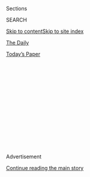 <div id="app">

<div>

<div>

<div>

<div class="NYTAppHideMasthead css-1q2w90k e1suatyy0">

<div class="section css-ui9rw0 e1suatyy2">

<div class="css-eph4ug er09x8g0">

<div class="css-6n7j50">

</div>

<span class="css-1dv1kvn">Sections</span>

<div class="css-10488qs">

<span class="css-1dv1kvn">SEARCH</span>

</div>

[Skip to content](#site-content)[Skip to site index](#site-index)

</div>

<div id="masthead-section-label" class="css-1wr3we4 eaxe0e00">

[The
Daily](https://www.nytimes3xbfgragh.onion/podcasts/the-daily)

</div>

<div class="css-10698na e1huz5gh0">

</div>

</div>

<div id="masthead-bar-one" class="section hasLinks css-15hmgas e1csuq9d3">

<div class="css-uqyvli e1csuq9d0">

</div>

<div class="css-1uqjmks e1csuq9d1">

</div>

<div class="css-9e9ivx">

[](https://myaccount.nytimes3xbfgragh.onion/auth/login?response_type=cookie&client_id=vi)

</div>

<div class="css-1bvtpon e1csuq9d2">

[Today’s
Paper](https://www.nytimes3xbfgragh.onion/section/todayspaper)

</div>

</div>

</div>

</div>

<div data-aria-hidden="false">

<div id="site-content" data-role="main">

<div>

<div class="css-1aor85t" style="opacity:0.000000001;z-index:-1;visibility:hidden">

<div class="css-1hqnpie">

<div class="css-epjblv">

<span class="css-17xtcya">[The
Daily](/podcasts/the-daily)</span><span class="css-x15j1o">|</span><span class="css-fwqvlz">Wrongfully
Accused by an
Algorithm</span>

</div>

<div class="css-k008qs">

<div class="css-1iwv8en">

<span class="css-18z7m18"></span>

<div>

</div>

</div>

<span class="css-1n6z4y">https://nyti.ms/3jZGj9I</span>

<div class="css-1705lsu">

<div class="css-4xjgmj">

<div class="css-4skfbu" data-role="toolbar" data-aria-label="Social Media Share buttons, Save button, and Comments Panel with current comment count" data-testid="share-tools">

  - 
  - 
  - 
  - 
    
    <div class="css-6n7j50">
    
    </div>

  - 
  - 

</div>

</div>

</div>

</div>

</div>

</div>

<div id="NYT_TOP_BANNER_REGION" class="css-13pd83m">

</div>

<div id="top-wrapper" class="css-1sy8kpn">

<div id="top-slug" class="css-l9onyx">

Advertisement

</div>

[Continue reading the main
story](#after-top)

<div class="ad top-wrapper" style="text-align:center;height:100%;display:block;min-height:250px">

<div id="top" class="place-ad" data-position="top" data-size-key="top">

</div>

</div>

<div id="after-top">

</div>

</div>

<div>

<div class="css-1g7y0i5 e1drnplw0">

<div class="css-1ceswkc e1drnplw1">

</div>

<div class="css-f2fzwx e1drnplw2">

<div data-aria-labelledby="modal-title" data-role="region">

<div id="modal-title" class="css-mln36k">

transcript

</div>

<div class="css-pbq7ev">

</div>

<span>Back to The
Daily</span>

<div class="css-f6lhej">

<div class="css-1ialerq">

<div class="css-1701swk">

bars

</div>

<div>

<div class="css-1t7yl1y">

0:00/28:13

</div>

<div class="css-og85jy">

\-28:13

</div>

</div>

</div>

</div>

<div class="css-15fbio0">

<div class="css-1p4nyns">

transcript

## Wrongfully Accused by an Algorithm

### Hosted by Annie Brown, produced by Lynsea Garrison, Austin Mitchell and Daniel Guillemette, and edited by Lisa Tobin and Larissa Anderson

#### In what may be the first known case of its kind, a faulty facial recognition match led to a Michigan man’s arrest for a crime he did not commit.

Monday, August 3rd, 2020

</div>

  - michael barbaro  
    From The New York Times, I’m Michael Barbaro. This is “The Daily.”

  - \[music\]  
    Today: Facial recognition is becoming an increasingly popular tool
    for solving crimes. The Daily’s Annie Brown speaks to Kashmir Hill
    about how that software is not treating everybody equally.
    
    It’s Monday, August 3.

  - kashmir hill  
    I’m just going the tape record with an app that I use. Do you guys
    have any questions or concerns before we start talking about what
    happened?

  - robert williams  
    No.

  - melissa williams  
    No.

annie brown

OK. So where do you think we should start the story of this case,
Kashmir?

kashmir hill

The story started, for the Williams family, in January of 2020.

  - robert williams  
    Melissa got the call first. I got the call from her.

kashmir hill

It’s a Thursday afternoon in Farmington Hills, Michigan, which is just
outside of Detroit.

  - melissa williams  
    So I picked up Julia from school. Regular Thursday.

kashmir hill

And Melissa Williams, a realtor, is driving home from work. She’s
picking up her daughter.

  - melissa williams  
    And so it was right around, like, 4 o’clock. And I got a call.

kashmir hill

And she gets a call from somebody who says they’re a police officer.

  - melissa williams  
    They immediately said, we’re calling about Robert from an incident
    in 2018. He needs to turn himself in. So I was confused off the bat.

kashmir hill

She is white. And her husband, Robert Williams, is Black.

  - melissa williams  
    And they said, we assume you’re his baby mama or that you’re not
    together anymore. And —

  - kashmir hill  
    What?

  - melissa williams  
    Yeah. I said, that’s my husband. And what is this regarding? And
    they said, we can’t tell you. But he needs to come turn himself in.
    And I said, well, why didn’t you call him? And they said, can’t you
    just give him a message?

annie brown

Wait. So why is this officer calling her?

kashmir hill

She doesn’t know why the officer is calling her. All she knows is that
the police want to be in touch with her husband. So she gives the
officer her husband’s number. And then she calls Robert.

  - melissa williams  
    And I said, I just got a really weird call. I was like, what did you
    do? Like, what is this about?

kashmir hill

And while they’re talking, Robert Williams gets a call from the police
department.

  - robert williams  
    Of course, I answered the other line. And he said he was a detective
    from Detroit and that I need to come turn myself in. So of course
    I’m like, for what? And he’s like, well, I can’t tell you over the
    phone. So I’m like, well, I can’t turn myself in then.

kashmir hill

It was a couple of days before his birthday. So he thought maybe it was
a prank call. But it became pretty clear that the person was serious.

  - robert williams  
    About, uh, probably ten minutes later, I pull in the driveway.

kashmir hill

And when he pulls into his driveway, a police car pulls in behind him,
blocking him in. And two officers get out.

  - robert williams  
    Yeah. So I get out of the car. And the driver, like, runs up. And
    he’s like, are you Robert Williams? I’m like, yeah. He’s like,
    you’re under arrest. I’m like, no I’m not. And the guy comes up
    with, like, a white sheet of paper. And it’s said “felony warrant”
    on the top, “larceny.” And I’m confused, like, isn’t larceny
    stealing?

kashmir hill

His wife comes out with his two young daughters. And his oldest
daughter, who’s 5, is watching this happen.

  - robert williams  
    I said, Juju (ph), go back in the house. I’ll be back in a minute.
    They’re just making a mistake. The guy, the other cop, is behind me
    with his handcuffs out already. So he’s like, come on, man. You
    already — you know the drill. And I’m like, what?

kashmir hill

The officers arrest him. They have to use two pairs of handcuffs to get
his hands behind his back, because he’s a really big guy.

  - robert williams  
    We started moving seats around, trying to get me in the back of this
    little bitty Impala. And off we go.

kashmir hill

And then they drive to the detention center.

\[music\]

  - robert williams  
    I took fingerprints. I took —

  - kashmir hill  
    Your mug shot.

  - robert williams  
    Mug shot pictures.

kashmir hill

Then he’s put in a cell to sleep overnight.

  - robert williams  
    At this point, I’m in a holding cell with two other guys. And
    they’re like, what you in here for? And I’m like, I don’t know.

  - kashmir hill  
    So when do you actually find out why you’ve been arrested, beyond
    this kind of vague larceny?

  - robert williams  
    Um, so — well, maybe like noon the next day.

kashmir hill

Around noon the next day, he is taken to an interrogation room. And
there’s two detectives there. And they have three pieces of paper face
down in front of them. And they turn over the first sheet of paper. And
it’s a picture from a surveillance video of a large Black man standing
in a store, wearing a red Cardinals cap and a black jacket. And the
detectives ask, is this you?

  - robert williams  
    I laugh a little bit, and I say, no, that’s not me. So then he turns
    over another paper.

kashmir hill

And they turn over a second piece of paper, which is just a close up of
that same guy’s face.

  - robert williams  
    And he says I guess that’s not you either. And I said, no. This is
    not me.

kashmir hill

So Robert picks the piece of paper up, holds it next to his own face —

  - robert williams  
    I was like, what you think, all Black men look alike?

kashmir hill

— and says, do all Black men look the same to you?

annie brown

So what’s your understanding, Kashmir, of what happened to bring Robert
Williams into that police department?

kashmir hill

So Robert Williams had no idea what was happening. But two years
earlier, in October 2018, a man who was not him walked into a Shinola
store in downtown Detroit. And Shinola is kind of like a high-end store
that sells expensive watches and bikes. So this man came in. He was
there for a few minutes. He stole five watches worth $3,800 and walked
out. None of the employees there actually saw the theft occur. And so
they had to review the surveillance footage. And they found the moment
it happened. So they sent that surveillance footage picture that Robert
Williams had been shown to the Detroit police. And the police turned to
what a lot of police turn to these days when they have a suspect that
they don’t recognize — a facial recognition system. So they ran a search
on this, what they call a probe image, this picture for the surveillance
video, which is really grainy. It’s not a very good photo. And the way
these systems work is that they have access not just to mug shots but
also to driver’s license photos. You get a bunch of different results.
And there’s a human involved who decides which of the results looks the
most like the person who committed the crime.

annie brown

Mm. So you’re saying the facial recognition algorithm basically created
a lineup of potential suspects. And then from that lineup, someone picks
the person that they think looks the most like the man in the
surveillance video.

kashmir hill

Right. And so that is how they wound up arresting Robert Williams.

\[music\]

So back in this room, the two detectives now have the real Robert
Williams in front of them. And he doesn’t look like this guy.

  - robert williams  
    You know, they sat back and looked at each other and was like, with
    the oops face, right? Says, so I guess the computer got it wrong
    too.

kashmir hill

And so they kind of leaned back and said, I guess the computer got it
wrong.

  - robert williams  
    Well, the computer got it wrong is what threw me off. And I’m like,
    computer got it wrong?

annie brown

And what is the significance of that statement, “that the computer got
it wrong“?

kashmir hill

So this was an admission by the detectives that it was a computer that
had pointed the finger at Robert Williams. And that’s significant,
because this is the first documented case of an innocent person being
arrested because of a flawed facial recognition match.

\[music\]

annie brown

And just to put all of this into context for a second, the last time
that you and I talked, Kashmir, we were talking about a different
development in facial recognition — this new algorithm being used by
some police departments that drew from pictures all over social media
and all over the internet to make a kind of super algorithm. But the
fear wasn’t that it wasn’t accurate. It was almost that it was too
accurate, that it knew too much. But what you’re describing is something
altogether different. Right?

kashmir hill

So when we talk about facial recognition, we often think of it as a
monolith, that there’s kind of one facial recognition. But in fact,
there’s a bunch of different companies that all have their own
algorithms. And some work well. And some don’t work well. And some work
well sometimes. Like, identifying a really clear photo is a lot easier
than identifying surveillance footage.

annie brown

And why wouldn’t police departments be using the most sophisticated, the
most kind of up-to-date version of this software?

kashmir hill

I mean, this is where you run into just bureaucracy. Right? You have
contracts with companies that go back years and just a lot of different
vendors. And so in this case, I tried to figure out exactly whose
algorithms were responsible for Robert Williams getting arrested. And I
had to really dig down. And I discovered the police had no idea. You
know, they contract out to a company called DataWorks Plus. And
DataWorks Plus contracts out to two other companies called N.E.C. and
Rank One that actually supply the algorithm. It’s this whole chain of
companies that are involved. And there is no standardized testing.
There’s no one really regulating this. There’s just nobody saying
which algorithms, you know, pass the test to be used by law enforcement.
It’s just up to police officers, who, for the most part, seem to be just
testing it in the field to see if it works, if it’s identifying the
right people.

But the really big problem is that these systems have been proven to be
biased.

\[music\]

michael barbaro

We’ll be right back.

annie brown

So, Kashmir, help me understand how an algorithm can become biased.

kashmir hill

Well, the bias tends to come from how the algorithm is trained. And
these algorithms tend to be trained by basically feeding them with a
bunch of images of people. But the problem with the algorithms is that
they tended to be trained with non-diverse data sets.

annie brown

Mm.

kashmir hill

So one good example is that many of the algorithms used by law
enforcement in the U.S., by government in the U.S., are very good at
recognizing white men and not as good at recognizing Black people or
Asian-Americans. But if you go to an algorithm from a company in China,
where they fed it with a lot of images of Asian people, they’re really
good at recognizing Asian people and not as good at recognizing white
men. So you can just, you can see the biases that come in from the kind
of data that we feed into these systems.

annie brown

And is this a widely agreed upon reality — that because of these
methods, the algorithms used in the U.S. are just worse at identifying
faces that aren’t white men?

kashmir hill

Yeah. A few years ago, an M.I.T. researcher did this study and found
that facial recognition algorithms were biased to be able to recognize
white men better. And shortly after that, NIST, the National Institute
of Standards and Technology, decide to run its own study on this. And it
found the same thing. It looked at over 100 different algorithms. And it
found that they were biased. And actually, the two algorithms that were
at the heart of this case — the Robert Williams’s case — were in that
study.

annie brown

So the algorithm that was used by this police department was actually
studied by the federal government and was proven to be biased against
faces like Robert Williams.

kashmir hill

Exactly.

annie brown

So given these widely-understood problems with these algorithms, how can
police departments justify continuing to use them?

kashmir hill

So police departments are aware of the bias problem. But they feel that
face recognition is just too valuable a tool in their tool set to solve
crimes. And their defense is that they never arrest somebody based on
facial recognition alone, that facial recognition is only what they call
an investigative lead. It doesn’t supply probable cause for arrest.

So what police are supposed to do is they get a facial recognition
match, and you’re supposed to do more investigating. So you could go to
the person’s social media account and see if there are other photos of
them wearing the same clothes that they were wearing on the day they
committed this crime. Or, you know, you can try to get proof that they
were in that part of town on the day that the theft occurred. You know,
try to get location data. Basically, find other evidence that this
person is the person that committed the crime.

The detectives just went to the woman who had spotted the theft on the
video and showed her a photo of six people — they call it a six pack.
And she said Robert Williams looked the most like the person that was in
the video.

annie brown

Mm. So they’re supposed to use the facial recognition match as a kind of
clue. And then the protocol calls for them to do more police work to
verify it. But in this case, they basically just had someone watch the
video and then identify Robert Williams as the one who looks most like
the guy in the video.

kashmir hill

Yeah, they just did facial recognition a second time, but with a human
who’s not actually trained. And they didn’t do any other investigating.
Based on that, they went out and they arrested Mr. Williams.

annie brown

But if the police had done their job correctly — if they had looked into
his social media accounts, if they had tried to get his location data
from his phone records, essentially surveilling him more closely —
wouldn’t that be its own sort of violation? Just because their
technology wrongfully identified this man, he gets more closely watched
by the police without his knowledge.

kashmir hill

Right. And this is actually what police asked the facial recognition
vendors to do. They want to have more, what you call false positives,
because they want to have the greatest pool of possible suspects that
they can, because they want to find the bad guy.

annie brown

Huh.

kashmir hill

But there’s a real toll from that.

annie brown

Hmm.

kashmir hill

I just, you know, as a person who’s been reporting on technology for a
decade, I just think people trust computers. And even when we know
something is flawed, if it’s a computer telling us to do it, we just
think it’s right. And this is why we always used to see, for a long
time, when mapping technology was first being developed and it wasn’t
that great, you know, people would drive into lakes. They would drive
over cliffs, because a mapping app said, you’re supposed to go straight
here.

annie brown

Right.

kashmir hill

And even though they could look and see that their life is going to be
in danger, they would think, well, this app must know what it’s talking
about. That’s facial recognition now. And when I was reporting this
story, all the experts I talked to said this is surely not the first
case where somebody has been mistakenly — an innocent person has been
mistakenly arrested because of a bad face recognition match. But usually
people don’t find out about it. Police don’t tell people that they’re
there because of face recognition.

annie brown

Hmm.

kashmir hill

Usually, when they charge them, they’ll just say they were identified
through investigative means. It’s kind of a vague, “There were clues
that pointed at you.” In that way, Robert’s case was unusual, because
there was so little evidence against him. They basically had to tell him
that they used facial recognition, you know, to put him there.

annie brown

Right. They showed him what most people don’t get to see, which is this
false match between his photo and the photo of the crime.

kashmir hill

Right.

annie brown

And what’s happened since Robert was arrested?

kashmir hill

So Robert had to hire a lawyer to defend himself. But when he went to
the hearing, the prosecutor decided to drop the case. But they dropped
it without prejudice, which meant that they could charge him again.

annie brown

For the same crime?

kashmir hill

With the same crime. So as I was reporting out the story, you know, I
went to the prosecutor’s office. I went to the Detroit Police
Department. And I said, you know, what happened here? Did you have any
other evidence? This just seems like a clear misfire and misuse of
facial recognition. And everyone involved was pretty defensive and said,
well, you know, there might be more evidence that proves that Robert
Williams did it.

But after the story came out, everybody’s tune changed dramatically.
Prosecutors office apologized, said that Robert Williams shouldn’t have
spent any time in jail. The Detroit Police Department said this was a
horrible investigation. The police officers involved just did this all
wrong. This isn’t how it’s supposed to work. And they said that Robert
Williams would have his information expunged from the system — his mug
shot, his DNA. And they personally apologized to the Williams family,
though the Williams family told me that no one ever actually called them
to personally apologize.

annie brown

But he can no longer be charged in the future for this crime?

kashmir hill

That’s exactly right.

annie brown

And what about their use of facial recognition software? Has there been
any change there?

kashmir hill

So one thing the Detroit Police Department said was, well, this was a
case that predates this new policy we have that says, you know, we’re
only supposed to be using facial recognition for violent crimes.

annie brown

Hmm. And what do you make of that? Why only use this tool for that?

kashmir hill

Well, their justification is that when it comes to violent crimes, when
it comes to murder, you know, rape, they need to solve these cases. And
they’ll use any clue they can to do it, including facial recognition.
But I think about something that Robert’s wife said.

  - melissa williams  
    When they pulled up to our house, they were already combative on the
    phone. They were aggressive in the doorway to me. What if he had
    been argumentative? If he’d been defensive, if he hadn’t complied,
    you know, what could that have turned into in our yard? Like, it
    could have went a different way. And the recent news has shown us
    that it definitely could have went a different way.

\[music\]

  - kashmir hill  
    Do you feel like there’s a shame to this, that the police arrested
    you even though you did nothing?

  - robert williams  
    It’s a little humiliating. You know, it’s not something that easily
    rolls off the tongue, like, oh yeah, and guess what? I got arrested.

\[music\]

annie brown

And what about for Robert himself? What has life been like for him after
the arrest?

kashmir hill

So this was very embarrassing for him and kind of painful in some ways.
So he had a perfect attendance at work until that day that he was
arrested. And his wife had to email his boss and say that they had a
family emergency and that he couldn’t show up that day. Once he did tell
his boss what happened, his boss said, you know, you don’t want to tell
other people at work. You know, it could be bad for you. The night he
got home, his daughter — his 5-year-old was still awake.

  - robert williams  
    Julia was still up. And I was like, what are you doing up? And she
    was like, I’m waiting for you. And I was like, I told you I’ll be
    right back. And she was like, you didn’t come right back though. So
    I just kept telling her that they made a mistake. And it just took
    longer than we expected. But —

kashmir hill

She started wanting to play cops and robbers. And she would always
pretend like he was the robber who stole something, and she would need
to lock him up in the living room.

annie brown

Hmm.

  - melissa williams  
    Oh yeah. She told us that she told one of her — Jackson, her friend
    at school. And we weren’t sure, did she tell her teacher? Did she
    tell her friends? We were not sure. And we didn’t know what to say
    to people. Like, just bring it up out of nowhere, like, oh yeah, in
    case anyone mentioned it, he was arrested, but he didn’t do
    anything.

  - kashmir hill  
    Has this made you look back to see where you — like, where you were
    October 2018?

  - robert williams  
    Yeah. I pulled it up. At the time, I was on my Facebook or on my
    Instagram Live.

kashmir hill

He has since looked back and realized that he had posted to Instagram at
basically the same time as the shoplifting was occurring. He was driving
home from work, and a song came on the radio that his mother loved: the
song “We Are One” by Maze and Frankie Beverly.

  - robert williams  
    I was singing songs on my way home in the car.

annie brown

So if the cops had looked in to his social media, if they had tried to
verify that it was possible that he could have committed this crime,
they could have found this video.

kashmir hill

Right. If the police had done a real investigation, they would have
found out he had an alibi that day.

  - archived recording  
    \[“WE ARE ONE” PLAYING\]

annie brown

Kashmir, thank you so much.

kashmir hill

Thank you.

\[music\]

michael barbaro

We’ll be right back.

Here’s what else you need to know today. Federal unemployment benefits
have expired for tens of millions of Americans after Congress failed to
reach a deal to renew them last week.

  - archived recording  
    So what do you say to those 30 million Americans who are now without
    federal unemployment help?

  - archived recording (nancy pelosi)  
    I say to them, talk to President Trump. He’s the one who is standing
    in the way of that. We have been for the $600. They have a $200
    proposal, which does not meet the needs of America’s working
    families. And —

michael barbaro

In interviews on Sunday with ABC’s “This Week,” House Speaker Nancy
Pelosi blamed Republicans for demanding a drastic cut in the weekly
benefit, while Treasury Secretary Steve Mnuchin claimed that the $600
payments risked overpaying unemployed workers.

  - archived recording  
    So you do think it is a disincentive to find a job if you have that
    extra $600?

  - archived recording (steven mnuchin)  
    There’s no question. In certain cases where we’re paying people more
    stay home than to work, that’s created issues in the entire economy.

michael barbaro

And The Times reports that July was a devastating month for the pandemic
in the U.S. The country recorded nearly 2 million new infections, twice
as many as any previous month.

  - archived recording (deborah birx)  
    I want to be very clear. What we’re seeing today is different from
    March and April. It is extraordinarily widespread. It’s into the
    rural as equal urban areas.

michael barbaro

In an interview on Sunday with CNN, Dr. Deborah Birx, a top White House
adviser on the pandemic, acknowledged that the United States has failed
to contain the virus.

  - archived recording (deborah birx)  
    And to everybody who lives in a rural area, you are not immune or
    protected from this virus. And that’s why we keep saying, no matter
    where you live in America, you need to wear a mask and socially
    distance. Do the personal hygiene —

michael barbaro

That’s it for “The Daily.” I’m Michael Barbaro. See you
tomorrow.

\[music\]

</div>

</div>

</div>

</div>

<div style="position:absolute;width:0;height:0;visibility:hidden;display:none">

</div>

<div style="width:100%">

<div class="css-18qqsen e1eullfg0" style="background-image:url(https://static01.graylady3jvrrxbe.onion/images/2017/01/29/podcasts/the-daily-album-art/the-daily-album-art-videoFifteenBySeven2610-v4.jpg)">

<div class="css-1hmsypo e1eullfg2">

<div class="css-131hid3 e1eullfg3">

<div class="css-1uhi299 e1eullfg1">

</div>

<div class="css-1tloyb6">

<div class="css-1kltdsh ehra6vc0">

[<span class="css-1f76qa2">![The Daily
logo](https://static01.graylady3jvrrxbe.onion/images/2017/01/29/podcasts/the-daily-album-art/the-daily-album-art-square320-v4.png)<span>The
Daily</span></span>](https://www.nytimes3xbfgragh.onion/column/the-daily)<span class="css-1lhttlg ehra6vc1"><span class="css-sj5ozi ehra6vc2">Subscribe:</span></span>

  - [Apple Podcasts](https://itunes.apple.com/us/podcast/id1200361736)
  - [Google
    Podcasts](https://www.google.com/podcasts?feed=aHR0cHM6Ly9yc3MuYXJ0MTkuY29tL3RoZS1kYWlseQ%3D%3D)

</div>

</div>

<div class="css-1r0dpua e1eullfg4">

<div class="css-1gu519p edye5kn0">

<div>

# Wrongfully Accused by an Algorithm

## In what may be the first known case of its kind, a faulty facial recognition match led to a Michigan man’s arrest for a crime he did not commit.

</div>

<span class="css-lsnb14 edye5kn4">Hosted by Annie Brown, produced by
Lynsea Garrison, Austin Mitchell and Daniel Guillemette, and edited by
Lisa Tobin and Larissa Anderson</span>

<div class="css-1vd84sn">

<span class="css-16bt4xd">Transcript</span>

</div>

</div>

<div class="css-1g7y0i5 e1drnplw0">

<div class="css-1ceswkc e1drnplw1">

</div>

<div class="css-f2fzwx e1drnplw2">

<div data-aria-labelledby="modal-title" data-role="region">

<div id="modal-title" class="css-mln36k">

transcript

</div>

<div class="css-pbq7ev">

</div>

<span>Back to The
Daily</span>

<div class="css-f6lhej">

<div class="css-1ialerq">

<div class="css-1701swk">

bars

</div>

<div>

<div class="css-1t7yl1y">

0:00/28:13

</div>

<div class="css-og85jy">

\-0:00

</div>

</div>

</div>

</div>

<div class="css-15fbio0">

<div class="css-1p4nyns">

transcript

## Wrongfully Accused by an Algorithm

### Hosted by Annie Brown, produced by Lynsea Garrison, Austin Mitchell and Daniel Guillemette, and edited by Lisa Tobin and Larissa Anderson

#### In what may be the first known case of its kind, a faulty facial recognition match led to a Michigan man’s arrest for a crime he did not commit.

Monday, August 3rd, 2020

</div>

  - michael barbaro  
    From The New York Times, I’m Michael Barbaro. This is “The Daily.”

  - \[music\]  
    Today: Facial recognition is becoming an increasingly popular tool
    for solving crimes. The Daily’s Annie Brown speaks to Kashmir Hill
    about how that software is not treating everybody equally.
    
    It’s Monday, August 3.

  - kashmir hill  
    I’m just going the tape record with an app that I use. Do you guys
    have any questions or concerns before we start talking about what
    happened?

  - robert williams  
    No.

  - melissa williams  
    No.

annie brown

OK. So where do you think we should start the story of this case,
Kashmir?

kashmir hill

The story started, for the Williams family, in January of 2020.

  - robert williams  
    Melissa got the call first. I got the call from her.

kashmir hill

It’s a Thursday afternoon in Farmington Hills, Michigan, which is just
outside of Detroit.

  - melissa williams  
    So I picked up Julia from school. Regular Thursday.

kashmir hill

And Melissa Williams, a realtor, is driving home from work. She’s
picking up her daughter.

  - melissa williams  
    And so it was right around, like, 4 o’clock. And I got a call.

kashmir hill

And she gets a call from somebody who says they’re a police officer.

  - melissa williams  
    They immediately said, we’re calling about Robert from an incident
    in 2018. He needs to turn himself in. So I was confused off the bat.

kashmir hill

She is white. And her husband, Robert Williams, is Black.

  - melissa williams  
    And they said, we assume you’re his baby mama or that you’re not
    together anymore. And —

  - kashmir hill  
    What?

  - melissa williams  
    Yeah. I said, that’s my husband. And what is this regarding? And
    they said, we can’t tell you. But he needs to come turn himself in.
    And I said, well, why didn’t you call him? And they said, can’t you
    just give him a message?

annie brown

Wait. So why is this officer calling her?

kashmir hill

She doesn’t know why the officer is calling her. All she knows is that
the police want to be in touch with her husband. So she gives the
officer her husband’s number. And then she calls Robert.

  - melissa williams  
    And I said, I just got a really weird call. I was like, what did you
    do? Like, what is this about?

kashmir hill

And while they’re talking, Robert Williams gets a call from the police
department.

  - robert williams  
    Of course, I answered the other line. And he said he was a detective
    from Detroit and that I need to come turn myself in. So of course
    I’m like, for what? And he’s like, well, I can’t tell you over the
    phone. So I’m like, well, I can’t turn myself in then.

kashmir hill

It was a couple of days before his birthday. So he thought maybe it was
a prank call. But it became pretty clear that the person was serious.

  - robert williams  
    About, uh, probably ten minutes later, I pull in the driveway.

kashmir hill

And when he pulls into his driveway, a police car pulls in behind him,
blocking him in. And two officers get out.

  - robert williams  
    Yeah. So I get out of the car. And the driver, like, runs up. And
    he’s like, are you Robert Williams? I’m like, yeah. He’s like,
    you’re under arrest. I’m like, no I’m not. And the guy comes up
    with, like, a white sheet of paper. And it’s said “felony warrant”
    on the top, “larceny.” And I’m confused, like, isn’t larceny
    stealing?

kashmir hill

His wife comes out with his two young daughters. And his oldest
daughter, who’s 5, is watching this happen.

  - robert williams  
    I said, Juju (ph), go back in the house. I’ll be back in a minute.
    They’re just making a mistake. The guy, the other cop, is behind me
    with his handcuffs out already. So he’s like, come on, man. You
    already — you know the drill. And I’m like, what?

kashmir hill

The officers arrest him. They have to use two pairs of handcuffs to get
his hands behind his back, because he’s a really big guy.

  - robert williams  
    We started moving seats around, trying to get me in the back of this
    little bitty Impala. And off we go.

kashmir hill

And then they drive to the detention center.

\[music\]

  - robert williams  
    I took fingerprints. I took —

  - kashmir hill  
    Your mug shot.

  - robert williams  
    Mug shot pictures.

kashmir hill

Then he’s put in a cell to sleep overnight.

  - robert williams  
    At this point, I’m in a holding cell with two other guys. And
    they’re like, what you in here for? And I’m like, I don’t know.

  - kashmir hill  
    So when do you actually find out why you’ve been arrested, beyond
    this kind of vague larceny?

  - robert williams  
    Um, so — well, maybe like noon the next day.

kashmir hill

Around noon the next day, he is taken to an interrogation room. And
there’s two detectives there. And they have three pieces of paper face
down in front of them. And they turn over the first sheet of paper. And
it’s a picture from a surveillance video of a large Black man standing
in a store, wearing a red Cardinals cap and a black jacket. And the
detectives ask, is this you?

  - robert williams  
    I laugh a little bit, and I say, no, that’s not me. So then he turns
    over another paper.

kashmir hill

And they turn over a second piece of paper, which is just a close up of
that same guy’s face.

  - robert williams  
    And he says I guess that’s not you either. And I said, no. This is
    not me.

kashmir hill

So Robert picks the piece of paper up, holds it next to his own face —

  - robert williams  
    I was like, what you think, all Black men look alike?

kashmir hill

— and says, do all Black men look the same to you?

annie brown

So what’s your understanding, Kashmir, of what happened to bring Robert
Williams into that police department?

kashmir hill

So Robert Williams had no idea what was happening. But two years
earlier, in October 2018, a man who was not him walked into a Shinola
store in downtown Detroit. And Shinola is kind of like a high-end store
that sells expensive watches and bikes. So this man came in. He was
there for a few minutes. He stole five watches worth $3,800 and walked
out. None of the employees there actually saw the theft occur. And so
they had to review the surveillance footage. And they found the moment
it happened. So they sent that surveillance footage picture that Robert
Williams had been shown to the Detroit police. And the police turned to
what a lot of police turn to these days when they have a suspect that
they don’t recognize — a facial recognition system. So they ran a search
on this, what they call a probe image, this picture for the surveillance
video, which is really grainy. It’s not a very good photo. And the way
these systems work is that they have access not just to mug shots but
also to driver’s license photos. You get a bunch of different results.
And there’s a human involved who decides which of the results looks the
most like the person who committed the crime.

annie brown

Mm. So you’re saying the facial recognition algorithm basically created
a lineup of potential suspects. And then from that lineup, someone picks
the person that they think looks the most like the man in the
surveillance video.

kashmir hill

Right. And so that is how they wound up arresting Robert Williams.

\[music\]

So back in this room, the two detectives now have the real Robert
Williams in front of them. And he doesn’t look like this guy.

  - robert williams  
    You know, they sat back and looked at each other and was like, with
    the oops face, right? Says, so I guess the computer got it wrong
    too.

kashmir hill

And so they kind of leaned back and said, I guess the computer got it
wrong.

  - robert williams  
    Well, the computer got it wrong is what threw me off. And I’m like,
    computer got it wrong?

annie brown

And what is the significance of that statement, “that the computer got
it wrong“?

kashmir hill

So this was an admission by the detectives that it was a computer that
had pointed the finger at Robert Williams. And that’s significant,
because this is the first documented case of an innocent person being
arrested because of a flawed facial recognition match.

\[music\]

annie brown

And just to put all of this into context for a second, the last time
that you and I talked, Kashmir, we were talking about a different
development in facial recognition — this new algorithm being used by
some police departments that drew from pictures all over social media
and all over the internet to make a kind of super algorithm. But the
fear wasn’t that it wasn’t accurate. It was almost that it was too
accurate, that it knew too much. But what you’re describing is something
altogether different. Right?

kashmir hill

So when we talk about facial recognition, we often think of it as a
monolith, that there’s kind of one facial recognition. But in fact,
there’s a bunch of different companies that all have their own
algorithms. And some work well. And some don’t work well. And some work
well sometimes. Like, identifying a really clear photo is a lot easier
than identifying surveillance footage.

annie brown

And why wouldn’t police departments be using the most sophisticated, the
most kind of up-to-date version of this software?

kashmir hill

I mean, this is where you run into just bureaucracy. Right? You have
contracts with companies that go back years and just a lot of different
vendors. And so in this case, I tried to figure out exactly whose
algorithms were responsible for Robert Williams getting arrested. And I
had to really dig down. And I discovered the police had no idea. You
know, they contract out to a company called DataWorks Plus. And
DataWorks Plus contracts out to two other companies called N.E.C. and
Rank One that actually supply the algorithm. It’s this whole chain of
companies that are involved. And there is no standardized testing.
There’s no one really regulating this. There’s just nobody saying
which algorithms, you know, pass the test to be used by law enforcement.
It’s just up to police officers, who, for the most part, seem to be just
testing it in the field to see if it works, if it’s identifying the
right people.

But the really big problem is that these systems have been proven to be
biased.

\[music\]

michael barbaro

We’ll be right back.

annie brown

So, Kashmir, help me understand how an algorithm can become biased.

kashmir hill

Well, the bias tends to come from how the algorithm is trained. And
these algorithms tend to be trained by basically feeding them with a
bunch of images of people. But the problem with the algorithms is that
they tended to be trained with non-diverse data sets.

annie brown

Mm.

kashmir hill

So one good example is that many of the algorithms used by law
enforcement in the U.S., by government in the U.S., are very good at
recognizing white men and not as good at recognizing Black people or
Asian-Americans. But if you go to an algorithm from a company in China,
where they fed it with a lot of images of Asian people, they’re really
good at recognizing Asian people and not as good at recognizing white
men. So you can just, you can see the biases that come in from the kind
of data that we feed into these systems.

annie brown

And is this a widely agreed upon reality — that because of these
methods, the algorithms used in the U.S. are just worse at identifying
faces that aren’t white men?

kashmir hill

Yeah. A few years ago, an M.I.T. researcher did this study and found
that facial recognition algorithms were biased to be able to recognize
white men better. And shortly after that, NIST, the National Institute
of Standards and Technology, decide to run its own study on this. And it
found the same thing. It looked at over 100 different algorithms. And it
found that they were biased. And actually, the two algorithms that were
at the heart of this case — the Robert Williams’s case — were in that
study.

annie brown

So the algorithm that was used by this police department was actually
studied by the federal government and was proven to be biased against
faces like Robert Williams.

kashmir hill

Exactly.

annie brown

So given these widely-understood problems with these algorithms, how can
police departments justify continuing to use them?

kashmir hill

So police departments are aware of the bias problem. But they feel that
face recognition is just too valuable a tool in their tool set to solve
crimes. And their defense is that they never arrest somebody based on
facial recognition alone, that facial recognition is only what they call
an investigative lead. It doesn’t supply probable cause for arrest.

So what police are supposed to do is they get a facial recognition
match, and you’re supposed to do more investigating. So you could go to
the person’s social media account and see if there are other photos of
them wearing the same clothes that they were wearing on the day they
committed this crime. Or, you know, you can try to get proof that they
were in that part of town on the day that the theft occurred. You know,
try to get location data. Basically, find other evidence that this
person is the person that committed the crime.

The detectives just went to the woman who had spotted the theft on the
video and showed her a photo of six people — they call it a six pack.
And she said Robert Williams looked the most like the person that was in
the video.

annie brown

Mm. So they’re supposed to use the facial recognition match as a kind of
clue. And then the protocol calls for them to do more police work to
verify it. But in this case, they basically just had someone watch the
video and then identify Robert Williams as the one who looks most like
the guy in the video.

kashmir hill

Yeah, they just did facial recognition a second time, but with a human
who’s not actually trained. And they didn’t do any other investigating.
Based on that, they went out and they arrested Mr. Williams.

annie brown

But if the police had done their job correctly — if they had looked into
his social media accounts, if they had tried to get his location data
from his phone records, essentially surveilling him more closely —
wouldn’t that be its own sort of violation? Just because their
technology wrongfully identified this man, he gets more closely watched
by the police without his knowledge.

kashmir hill

Right. And this is actually what police asked the facial recognition
vendors to do. They want to have more, what you call false positives,
because they want to have the greatest pool of possible suspects that
they can, because they want to find the bad guy.

annie brown

Huh.

kashmir hill

But there’s a real toll from that.

annie brown

Hmm.

kashmir hill

I just, you know, as a person who’s been reporting on technology for a
decade, I just think people trust computers. And even when we know
something is flawed, if it’s a computer telling us to do it, we just
think it’s right. And this is why we always used to see, for a long
time, when mapping technology was first being developed and it wasn’t
that great, you know, people would drive into lakes. They would drive
over cliffs, because a mapping app said, you’re supposed to go straight
here.

annie brown

Right.

kashmir hill

And even though they could look and see that their life is going to be
in danger, they would think, well, this app must know what it’s talking
about. That’s facial recognition now. And when I was reporting this
story, all the experts I talked to said this is surely not the first
case where somebody has been mistakenly — an innocent person has been
mistakenly arrested because of a bad face recognition match. But usually
people don’t find out about it. Police don’t tell people that they’re
there because of face recognition.

annie brown

Hmm.

kashmir hill

Usually, when they charge them, they’ll just say they were identified
through investigative means. It’s kind of a vague, “There were clues
that pointed at you.” In that way, Robert’s case was unusual, because
there was so little evidence against him. They basically had to tell him
that they used facial recognition, you know, to put him there.

annie brown

Right. They showed him what most people don’t get to see, which is this
false match between his photo and the photo of the crime.

kashmir hill

Right.

annie brown

And what’s happened since Robert was arrested?

kashmir hill

So Robert had to hire a lawyer to defend himself. But when he went to
the hearing, the prosecutor decided to drop the case. But they dropped
it without prejudice, which meant that they could charge him again.

annie brown

For the same crime?

kashmir hill

With the same crime. So as I was reporting out the story, you know, I
went to the prosecutor’s office. I went to the Detroit Police
Department. And I said, you know, what happened here? Did you have any
other evidence? This just seems like a clear misfire and misuse of
facial recognition. And everyone involved was pretty defensive and said,
well, you know, there might be more evidence that proves that Robert
Williams did it.

But after the story came out, everybody’s tune changed dramatically.
Prosecutors office apologized, said that Robert Williams shouldn’t have
spent any time in jail. The Detroit Police Department said this was a
horrible investigation. The police officers involved just did this all
wrong. This isn’t how it’s supposed to work. And they said that Robert
Williams would have his information expunged from the system — his mug
shot, his DNA. And they personally apologized to the Williams family,
though the Williams family told me that no one ever actually called them
to personally apologize.

annie brown

But he can no longer be charged in the future for this crime?

kashmir hill

That’s exactly right.

annie brown

And what about their use of facial recognition software? Has there been
any change there?

kashmir hill

So one thing the Detroit Police Department said was, well, this was a
case that predates this new policy we have that says, you know, we’re
only supposed to be using facial recognition for violent crimes.

annie brown

Hmm. And what do you make of that? Why only use this tool for that?

kashmir hill

Well, their justification is that when it comes to violent crimes, when
it comes to murder, you know, rape, they need to solve these cases. And
they’ll use any clue they can to do it, including facial recognition.
But I think about something that Robert’s wife said.

  - melissa williams  
    When they pulled up to our house, they were already combative on the
    phone. They were aggressive in the doorway to me. What if he had
    been argumentative? If he’d been defensive, if he hadn’t complied,
    you know, what could that have turned into in our yard? Like, it
    could have went a different way. And the recent news has shown us
    that it definitely could have went a different way.

\[music\]

  - kashmir hill  
    Do you feel like there’s a shame to this, that the police arrested
    you even though you did nothing?

  - robert williams  
    It’s a little humiliating. You know, it’s not something that easily
    rolls off the tongue, like, oh yeah, and guess what? I got arrested.

\[music\]

annie brown

And what about for Robert himself? What has life been like for him after
the arrest?

kashmir hill

So this was very embarrassing for him and kind of painful in some ways.
So he had a perfect attendance at work until that day that he was
arrested. And his wife had to email his boss and say that they had a
family emergency and that he couldn’t show up that day. Once he did tell
his boss what happened, his boss said, you know, you don’t want to tell
other people at work. You know, it could be bad for you. The night he
got home, his daughter — his 5-year-old was still awake.

  - robert williams  
    Julia was still up. And I was like, what are you doing up? And she
    was like, I’m waiting for you. And I was like, I told you I’ll be
    right back. And she was like, you didn’t come right back though. So
    I just kept telling her that they made a mistake. And it just took
    longer than we expected. But —

kashmir hill

She started wanting to play cops and robbers. And she would always
pretend like he was the robber who stole something, and she would need
to lock him up in the living room.

annie brown

Hmm.

  - melissa williams  
    Oh yeah. She told us that she told one of her — Jackson, her friend
    at school. And we weren’t sure, did she tell her teacher? Did she
    tell her friends? We were not sure. And we didn’t know what to say
    to people. Like, just bring it up out of nowhere, like, oh yeah, in
    case anyone mentioned it, he was arrested, but he didn’t do
    anything.

  - kashmir hill  
    Has this made you look back to see where you — like, where you were
    October 2018?

  - robert williams  
    Yeah. I pulled it up. At the time, I was on my Facebook or on my
    Instagram Live.

kashmir hill

He has since looked back and realized that he had posted to Instagram at
basically the same time as the shoplifting was occurring. He was driving
home from work, and a song came on the radio that his mother loved: the
song “We Are One” by Maze and Frankie Beverly.

  - robert williams  
    I was singing songs on my way home in the car.

annie brown

So if the cops had looked in to his social media, if they had tried to
verify that it was possible that he could have committed this crime,
they could have found this video.

kashmir hill

Right. If the police had done a real investigation, they would have
found out he had an alibi that day.

  - archived recording  
    \[“WE ARE ONE” PLAYING\]

annie brown

Kashmir, thank you so much.

kashmir hill

Thank you.

\[music\]

michael barbaro

We’ll be right back.

Here’s what else you need to know today. Federal unemployment benefits
have expired for tens of millions of Americans after Congress failed to
reach a deal to renew them last week.

  - archived recording  
    So what do you say to those 30 million Americans who are now without
    federal unemployment help?

  - archived recording (nancy pelosi)  
    I say to them, talk to President Trump. He’s the one who is standing
    in the way of that. We have been for the $600. They have a $200
    proposal, which does not meet the needs of America’s working
    families. And —

michael barbaro

In interviews on Sunday with ABC’s “This Week,” House Speaker Nancy
Pelosi blamed Republicans for demanding a drastic cut in the weekly
benefit, while Treasury Secretary Steve Mnuchin claimed that the $600
payments risked overpaying unemployed workers.

  - archived recording  
    So you do think it is a disincentive to find a job if you have that
    extra $600?

  - archived recording (steven mnuchin)  
    There’s no question. In certain cases where we’re paying people more
    stay home than to work, that’s created issues in the entire economy.

michael barbaro

And The Times reports that July was a devastating month for the pandemic
in the U.S. The country recorded nearly 2 million new infections, twice
as many as any previous month.

  - archived recording (deborah birx)  
    I want to be very clear. What we’re seeing today is different from
    March and April. It is extraordinarily widespread. It’s into the
    rural as equal urban areas.

michael barbaro

In an interview on Sunday with CNN, Dr. Deborah Birx, a top White House
adviser on the pandemic, acknowledged that the United States has failed
to contain the virus.

  - archived recording (deborah birx)  
    And to everybody who lives in a rural area, you are not immune or
    protected from this virus. And that’s why we keep saying, no matter
    where you live in America, you need to wear a mask and socially
    distance. Do the personal hygiene —

michael barbaro

That’s it for “The Daily.” I’m Michael Barbaro. See you tomorrow.

\[music\]

</div>

</div>

</div>

</div>

</div>

<div class="css-1xgepvx e1eullfg5">

</div>

</div>

</div>

</div>

<div class="css-fnovkn e1gfokfg0">

<span class="css-1ly73wi e1tej78p0">Previous</span>

<div class="css-1s78rjm e1gfokfg1">

<div class="css-uq6cyc e1gfokfg3" data-recirc-bar-item="true">

<div class="css-hoe9xz">

<span class="css-nxkttv">More episodes
of</span><span class="css-19zi9mh">The
Daily</span>

</div>

</div>

<div class="css-uq6cyc e1gfokfg3" data-recirc-bar-item="true">

[![](https://static01.graylady3jvrrxbe.onion/images/2020/06/24/business/03daily/24michigan-arrest1-thumbLarge.jpg)](https://www.nytimes3xbfgragh.onion/2020/08/03/podcasts/the-daily/algorithmic-justice-racism.html?action=click&module=audio-series-bar&region=header&pgtype=Article)

<div class="css-14o8mz7 e1gfokfg2">

</div>

<div class="css-1qq8bvn">

August 3, 2020<span>  <span class="css-orcm78">•</span> 
28:13</span><span class="css-i5svdo">Wrongfully Accused by an
Algorithm</span>

</div>

</div>

<div class="css-uq6cyc e1gfokfg3" data-recirc-bar-item="true">

[![](https://static01.graylady3jvrrxbe.onion/images/2018/01/21/magazine/21mag-femaleanger1-copy/21mag-femaleanger1-thumbLarge.jpg)](https://www.nytimes3xbfgragh.onion/2020/08/02/podcasts/the-daily/on-female-rage.html?action=click&module=audio-series-bar&region=header&pgtype=Article)

<div class="css-14o8mz7 e1gfokfg2">

</div>

<div class="css-1qq8bvn">

August 2, 2020<span class="css-i5svdo">The Sunday Read: ‘On Female
Rage’</span>

</div>

</div>

<div class="css-uq6cyc e1gfokfg3" data-recirc-bar-item="true">

[![](https://static01.graylady3jvrrxbe.onion/images/2020/07/12/us/politics/31daily/00dc-army-metoo-thumbLarge.jpg)](https://www.nytimes3xbfgragh.onion/2020/07/31/podcasts/the-daily/vanessa-guillen-military-metoo.html?action=click&module=audio-series-bar&region=header&pgtype=Article)

<div class="css-14o8mz7 e1gfokfg2">

</div>

<div class="css-1qq8bvn">

July 31, 2020<span class="css-i5svdo">A \#MeToo Moment in the
Military</span>

</div>

</div>

<div class="css-uq6cyc e1gfokfg3" data-recirc-bar-item="true">

[![](https://static01.graylady3jvrrxbe.onion/images/2020/07/30/reader-center/30daily/merlin_175077825_5ebc931b-baa1-489a-960c-34e4d845e997-thumbLarge.jpg)](https://www.nytimes3xbfgragh.onion/2020/07/30/podcasts/the-daily/congress-facebook-amazon-google-apple.html?action=click&module=audio-series-bar&region=header&pgtype=Article)

<div class="css-14o8mz7 e1gfokfg2">

</div>

<div class="css-1qq8bvn">

July 30, 2020<span>  <span class="css-orcm78">•</span> 
35:19</span><span class="css-i5svdo">The Big Tech
Hearing</span>

</div>

</div>

<div class="css-uq6cyc e1gfokfg3" data-recirc-bar-item="true">

[![](https://static01.graylady3jvrrxbe.onion/images/2020/07/26/world/29daily/00china-us-clash1-thumbLarge.jpg)](https://www.nytimes3xbfgragh.onion/2020/07/29/podcasts/the-daily/china-trump-foreign-policy.html?action=click&module=audio-series-bar&region=header&pgtype=Article)

<div class="css-14o8mz7 e1gfokfg2">

</div>

<div class="css-1qq8bvn">

July 29, 2020<span>  <span class="css-orcm78">•</span> 
28:40</span><span class="css-i5svdo">Confronting
China</span>

</div>

</div>

<div class="css-uq6cyc e1gfokfg3" data-recirc-bar-item="true">

[![](https://static01.graylady3jvrrxbe.onion/images/2020/07/23/business/28daily/23virus-uiexplain1-thumbLarge.jpg)](https://www.nytimes3xbfgragh.onion/2020/07/28/podcasts/the-daily/unemployment-benefits-coronavirus.html?action=click&module=audio-series-bar&region=header&pgtype=Article)

<div class="css-14o8mz7 e1gfokfg2">

</div>

<div class="css-1qq8bvn">

July 28, 2020<span>  <span class="css-orcm78">•</span> 
26:13</span><span class="css-i5svdo">Why $600 Checks Are Tearing
Republicans
Apart</span>

</div>

</div>

<div class="css-uq6cyc e1gfokfg3" data-recirc-bar-item="true">

[![](https://static01.graylady3jvrrxbe.onion/images/2020/07/27/world/27daily-hospitals/27daily-hospitals-thumbLarge.jpg)](https://www.nytimes3xbfgragh.onion/2020/07/27/podcasts/the-daily/new-york-hospitals-covid.html?action=click&module=audio-series-bar&region=header&pgtype=Article)

<div class="css-14o8mz7 e1gfokfg2">

</div>

<div class="css-1qq8bvn">

July 27, 2020<span>  <span class="css-orcm78">•</span> 
33:28</span><span class="css-i5svdo">The Mistakes New York
Made</span>

</div>

</div>

<div class="css-uq6cyc e1gfokfg3" data-recirc-bar-item="true">

[![](https://static01.graylady3jvrrxbe.onion/images/2020/03/22/magazine/26audm-2/22mag-titleix-thumbLarge.jpg)](https://www.nytimes3xbfgragh.onion/2020/07/26/podcasts/the-daily/the-accusation-the-sunday-read.html?action=click&module=audio-series-bar&region=header&pgtype=Article)

<div class="css-14o8mz7 e1gfokfg2">

</div>

<div class="css-1qq8bvn">

July 26, 2020<span class="css-i5svdo">The Sunday Read: ‘The
Accusation’</span>

</div>

</div>

<div class="css-uq6cyc e1gfokfg3" data-recirc-bar-item="true">

[![](https://static01.graylady3jvrrxbe.onion/images/2020/07/22/sports/24daily/22mlb-previewlede1-thumbLarge.jpg)](https://www.nytimes3xbfgragh.onion/2020/07/24/podcasts/the-daily/mlb-baseball-season-coronavirus.html?action=click&module=audio-series-bar&region=header&pgtype=Article)

<div class="css-14o8mz7 e1gfokfg2">

</div>

<div class="css-1qq8bvn">

July 24, 2020<span>  <span class="css-orcm78">•</span> 
45:34</span><span class="css-i5svdo">The Battle for a Baseball
Season</span>

</div>

</div>

<div class="css-uq6cyc e1gfokfg3" data-recirc-bar-item="true">

[![](https://static01.graylady3jvrrxbe.onion/images/2020/07/22/us/23daily-image/22portland-tactics02-thumbLarge.jpg)](https://www.nytimes3xbfgragh.onion/2020/07/23/podcasts/the-daily/portland-protests.html?action=click&module=audio-series-bar&region=header&pgtype=Article)

<div class="css-14o8mz7 e1gfokfg2">

</div>

<div class="css-1qq8bvn">

July 23, 2020<span>  <span class="css-orcm78">•</span> 
30:04</span><span class="css-i5svdo">The Showdown in
Portland</span>

</div>

</div>

<div class="css-uq6cyc e1gfokfg3" data-recirc-bar-item="true">

[![](https://static01.graylady3jvrrxbe.onion/images/2020/07/12/science/22daily/00virus-schools-reopen01-thumbLarge.jpg)](https://www.nytimes3xbfgragh.onion/2020/07/22/podcasts/the-daily/school-reopenings-coronavirus.html?action=click&module=audio-series-bar&region=header&pgtype=Article)

<div class="css-14o8mz7 e1gfokfg2">

</div>

<div class="css-1qq8bvn">

July 22, 2020<span>  <span class="css-orcm78">•</span> 
27:24</span><span class="css-i5svdo">The Science of School
Reopenings</span>

</div>

</div>

<div class="css-uq6cyc e1gfokfg3" data-recirc-bar-item="true">

[![](https://static01.graylady3jvrrxbe.onion/images/2020/07/19/science/21daily/00VIRUS-VAX-DOUBTS1-thumbLarge.jpg)](https://www.nytimes3xbfgragh.onion/2020/07/21/podcasts/the-daily/coronavirus-vaccine.html?action=click&module=audio-series-bar&region=header&pgtype=Article)

<div class="css-14o8mz7 e1gfokfg2">

</div>

<div class="css-1qq8bvn">

July 21, 2020<span>  <span class="css-orcm78">•</span> 
29:14</span><span class="css-i5svdo">The Vaccine Trust Problem</span>

</div>

</div>

<div class="css-uq6cyc e1gfokfg3" data-recirc-bar-item="true">

<div class="css-1o3broy">

[<span class="css-nxkttv">See All Episodes
of</span><span class="css-cbc4vz">The
Daily</span>](https://www.nytimes3xbfgragh.onion/column/the-daily)

</div>

</div>

</div>

<span class="css-1ly73wi e1tej78p0">Next</span>

</div>

</div>

<div class="css-1tlsmx">

Aug. 3,
2020

<div>

<div class="css-4xjgmj">

<div class="css-d8bdto" data-role="toolbar" data-aria-label="Social Media Share buttons, Save button, and Comments Panel with current comment count" data-testid="share-tools">

  - 
  - 
  - 
  - 
    
    <div class="css-6n7j50">
    
    </div>

  - 
  - 

</div>

</div>

</div>

</div>

</div>

<div class="section meteredContent css-1r7ky0e" name="articleBody" itemprop="articleBody">

<div class="css-1fanzo5 StoryBodyCompanionColumn">

<div class="css-53u6y8">

***Listen and subscribe to our podcast from your mobile device:***  
**[*Via Apple
Podcasts*](https://itunes.apple.com/us/podcast/the-daily/id1200361736?mt=2)**
***|*** **[*Via
Spotify*](https://open.spotify.com/show/3IM0lmZxpFAY7CwMuv9H4g?si=SfuMSC55R1qprFsRZU3_zw)**
***|*** **[*Via
Stitcher*](http://www.stitcher.com/podcast/the-new-york-times/the-daily-10)**

Facial recognition is becoming an increasingly central component of
police departments’ efforts to solve crimes. But can algorithms harbor
racial bias?

</div>

</div>

<div>

</div>

<div class="css-1fanzo5 StoryBodyCompanionColumn">

<div class="css-53u6y8">

**On today’s episode:**

  - Annie Brown, a producer for The New York Times, speaks with [Kashmir
    Hill](https://www.nytimes3xbfgragh.onion/by/kashmir-hill), a
    technology reporter, about her interview with Robert Julian-Borchak
    Williams, who was arrested after being misidentified as a criminal
    by an algorithm.

</div>

</div>

<div class="css-79elbk" data-testid="photoviewer-wrapper">

<div class="css-z3e15g" data-testid="photoviewer-wrapper-hidden">

</div>

<div class="css-1a48zt4 ehw59r15" data-testid="photoviewer-children">

![<span class="css-16f3y1r e13ogyst0" data-aria-hidden="true">“This is
not me,” Robert Julian-Borchak Williams told investigators who had shown
him a still image of  a shoplifter, taken from a surveillance video.
“You think all Black men look
alike?”</span><span class="css-cnj6d5 e1z0qqy90" itemprop="copyrightHolder"><span class="css-1ly73wi e1tej78p0">Credit...</span><span>Sylvia
Jarrus for The New York
Times</span></span>](https://static01.graylady3jvrrxbe.onion/images/2020/06/24/business/03daily/24michigan-arrest1-articleLarge.jpg?quality=75&auto=webp&disable=upscale)

</div>

</div>

<div class="css-1fanzo5 StoryBodyCompanionColumn">

<div class="css-53u6y8">

**Background reading:**

  - In response to [Mr. Williams’s story being published by The New York
    Times](https://www.nytimes3xbfgragh.onion/2020/06/24/technology/facial-recognition-arrest.html),
    the Wayne County prosecutor’s office said that he could have the
    case and his fingerprint data expunged.

*Tune in, and tell us what you think. Email us at*
[*thedaily@NYTimes.com*](mailto:thedaily@NYTimes.com)*. Follow Michael
Barbaro on Twitter:* [*@mikiebarb*](https://twitter.com/mikiebarb)*. And
if you’re interested in advertising with “The Daily,” write to us at*
[*thedaily-ads@NYTimes.com*](mailto:thedaily-ads@NYTimes.com)*.*

</div>

</div>

<div>

</div>

<div class="css-1fanzo5 StoryBodyCompanionColumn">

<div class="css-53u6y8">

Kashmir Hill contributed reporting.

“The Daily” is made by Theo Balcomb, Andy Mills, Lisa Tobin, Rachel
Quester, Lynsea Garrison, Annie Brown, Clare Toeniskoetter, Paige
Cowett, Michael Simon Johnson, Brad Fisher, Larissa Anderson, Wendy
Dorr, Chris Wood, Jessica Cheung, Stella Tan, Alexandra Leigh Young,
Lisa Chow, Eric Krupke, Marc Georges, Luke Vander Ploeg, Kelly Prime,
Julia Longoria, Sindhu Gnanasambandan, M.J. Davis Lin, Austin Mitchell,
Neena Pathak, Dan Powell, Dave Shaw, Sydney Harper, Daniel Guillemette,
Hans Buetow, Robert Jimison, Mike Benoist, Bianca Giaever and Asthaa
Chaturvedi. Our theme music is by Jim Brunberg and Ben Landsverk of
Wonderly. Special thanks to Sam Dolnick, Mikayla Bouchard, Lauren
Jackson, Julia Simon, Mahima Chablani and Nora Keller.

</div>

</div>

</div>

<div>

</div>

<div>

</div>

<div>

</div>

<div>

<div id="bottom-wrapper" class="css-1ede5it">

<div id="bottom-slug" class="css-l9onyx">

Advertisement

</div>

[Continue reading the main
story](#after-bottom)

<div id="bottom" class="ad bottom-wrapper" style="text-align:center;height:100%;display:block;min-height:90px">

</div>

<div id="after-bottom">

</div>

</div>

</div>

</div>

</div>

## Site Index

<div>

</div>

## Site Information Navigation

  - [© <span>2020</span> <span>The New York Times
    Company</span>](https://help.nytimes3xbfgragh.onion/hc/en-us/articles/115014792127-Copyright-notice)

<!-- end list -->

  - [NYTCo](https://www.nytco.com/)
  - [Contact
    Us](https://help.nytimes3xbfgragh.onion/hc/en-us/articles/115015385887-Contact-Us)
  - [Work with us](https://www.nytco.com/careers/)
  - [Advertise](https://nytmediakit.com/)
  - [T Brand Studio](http://www.tbrandstudio.com/)
  - [Your Ad
    Choices](https://www.nytimes3xbfgragh.onion/privacy/cookie-policy#how-do-i-manage-trackers)
  - [Privacy](https://www.nytimes3xbfgragh.onion/privacy)
  - [Terms of
    Service](https://help.nytimes3xbfgragh.onion/hc/en-us/articles/115014893428-Terms-of-service)
  - [Terms of
    Sale](https://help.nytimes3xbfgragh.onion/hc/en-us/articles/115014893968-Terms-of-sale)
  - [Site
    Map](https://spiderbites.nytimes3xbfgragh.onion)
  - [Help](https://help.nytimes3xbfgragh.onion/hc/en-us)
  - [Subscriptions](https://www.nytimes3xbfgragh.onion/subscription?campaignId=37WXW)

</div>

</div>

</div>

</div>
